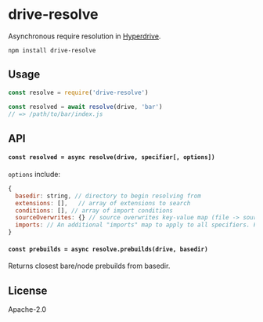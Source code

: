# drive-resolve

Asynchronous require resolution in [Hyperdrive](https://github.com/holepunchto/hyperdrive).

```
npm install drive-resolve
```

## Usage

```js
const resolve = require('drive-resolve')

const resolved = await resolve(drive, 'bar')
// => /path/to/bar/index.js
```

## API

#### `const resolved = async resolve(drive, specifier[, options])`

`options` include:

```js
{
  basedir: string, // directory to begin resolving from
  extensions: [],   // array of extensions to search
  conditions: [], // array of import conditions
  sourceOverwrites: {} // source overwrites key-value map (file -> source)
  imports: // An additional "imports" map to apply to all specifiers. Follows the same syntax and rules as the "imports" property defined in `package.json`.
}
```

#### `const prebuilds = async resolve.prebuilds(drive, basedir)`

Returns closest bare/node prebuilds from basedir.

## License

Apache-2.0
